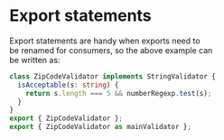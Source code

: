# Export statements  

Export statements are handy when exports need to  
be renamed for consumers, so the above example can  
be written as:  

```typescript
class ZipCodeValidator implements StringValidator {
  isAcceptable(s: string) {
    return s.length === 5 && numberRegexp.test(s);
  }
}
export { ZipCodeValidator };
export { ZipCodeValidator as mainValidator };
```
